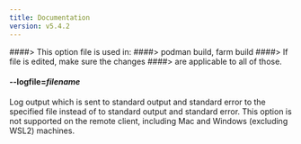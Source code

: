 ```yaml
---
title: Documentation
version: v5.4.2
---
```


####> This option file is used in:
####>   podman build, farm build
####> If file is edited, make sure the changes
####> are applicable to all of those.
#### **--logfile**=*filename*

Log output which is sent to standard output and standard error to the
specified file instead of to standard output and standard error.
This option is not supported on the remote client, including Mac and Windows (excluding WSL2) machines.
